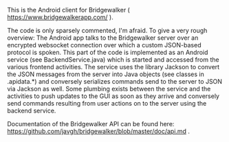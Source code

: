 This is the Android client for Bridgewalker ( https://www.bridgewalkerapp.com/ ).

The code is only sparsely commented, I'm afraid. To give a very rough overview:
The Android app talks to the Bridgewalker server over an encrypted websocket
connection over which a custom JSON-based protocol is spoken. This part of the
code is implemented as an Android service (see BackendService.java) which is
started and accessed from the various frontend activities. The service uses the
library Jackson to convert the JSON messages from the server into Java objects
(see classes in .apidata.\*) and conversely serializes commands send to the
server to JSON via Jackson as well. Some plumbing exists between the service
and the activities to push updates to the GUI as soon as they arrive and
conversely send commands resulting from user actions on to the server using the
backend service.

Documentation of the Bridgewalker API can be found here:
https://github.com/javgh/bridgewalker/blob/master/doc/api.md .
